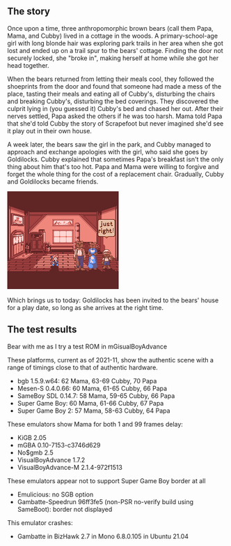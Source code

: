 The story
---------

Once upon a time, three anthropomorphic brown bears (call them
Papa, Mama, and Cubby) lived in a cottage in the woods.  A
primary-school-age girl with long blonde hair was exploring park
trails in her area when she got lost and ended up on a trail spur
to the bears' cottage.  Finding the door not securely locked, she
"broke in", making herself at home while she got her head together.

When the bears returned from letting their meals cool, they followed
the shoeprints from the door and found that someone had made a
mess of the place, tasting their meals and eating all of Cubby's,
disturbing the chairs and breaking Cubby's, disturbing the bed
coverings.  They discovered the culprit lying in (you guessed it)
Cubby's bed and chased her out.  After their nerves settled, Papa
asked the others if he was too harsh.  Mama told Papa that she'd
told Cubby the story of Scrapefoot but never imagined she'd see it
play out in their own house.

A week later, the bears saw the girl in the park, and Cubby managed
to approach and exchange apologies with the girl, who said she goes
by Goldilocks.  Cubby explained that sometimes Papa's breakfast
isn't the only thing about him that's too hot.  Papa and Mama were
willing to forgive and forget the whole thing for the cost of a
replacement chair.  Gradually, Cubby and Goldilocks became friends.

![INT. BEARS' COTTAGE - DAY: Goldilocks seated in the middle of the floor, with three anthropomorphic bears standing to the side of her. Shadows cast by sun through window in back. The smallest bear says "just right!"](./all3bears.png)

Which brings us to today:  Goldilocks has been invited to the bears'
house for a play date, so long as she arrives at the right time.

The test results
----------------

Bear with me as I try a test ROM in mGisualBoyAdvance

These platforms, current as of 2021-11, show the authentic scene
with a range of timings close to that of authentic hardware.

- bgb 1.5.9.w64: 62 Mama, 63-69 Cubby, 70 Papa
- Mesen-S 0.4.0.66: 60 Mama, 61-65 Cubby, 66 Papa
- SameBoy SDL 0.14.7: 58 Mama, 59-65 Cubby, 66 Papa
- Super Game Boy: 60 Mama, 61-66 Cubby, 67 Papa
- Super Game Boy 2: 57 Mama, 58-63 Cubby, 64 Papa

These emulators show Mama for both 1 and 99 frames delay:

- KiGB 2.05
- mGBA 0.10-7153-c3746d629
- No$gmb 2.5
- VisualBoyAdvance 1.7.2
- VisualBoyAdvance-M 2.1.4-972f1513

These emulators appear not to support Super Game Boy border at all

- Emulicious: no SGB option
- Gambatte-Speedrun 96ff3fe5 (non-PSR no-verify build using SameBoot):
  border not displayed

This emulator crashes:

- Gambatte in BizHawk 2.7 in Mono 6.8.0.105 in Ubuntu 21.04

